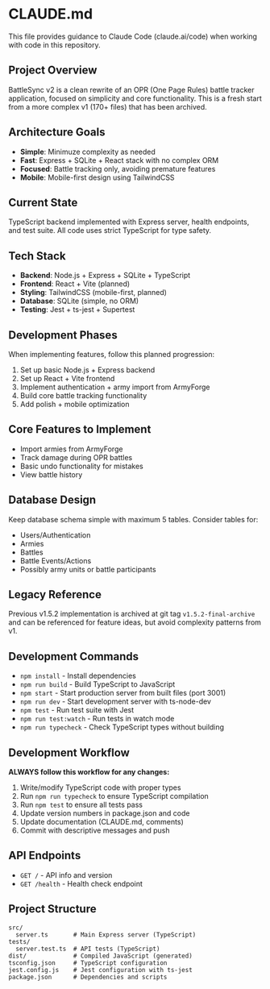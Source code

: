 # CLAUDE.md

This file provides guidance to Claude Code (claude.ai/code) when working with code in this repository.

## Project Overview

BattleSync v2 is a clean rewrite of an OPR (One Page Rules) battle tracker application, focused on simplicity and core functionality. This is a fresh start from a more complex v1 (170+ files) that has been archived.

## Architecture Goals

- **Simple**: Minimuze complexity as needed
- **Fast**: Express + SQLite + React stack with no complex ORM
- **Focused**: Battle tracking only, avoiding premature features
- **Mobile**: Mobile-first design using TailwindCSS

## Current State

TypeScript backend implemented with Express server, health endpoints, and test suite. All code uses strict TypeScript for type safety.

## Tech Stack

- **Backend**: Node.js + Express + SQLite + TypeScript
- **Frontend**: React + Vite (planned)
- **Styling**: TailwindCSS (mobile-first, planned)
- **Database**: SQLite (simple, no ORM)
- **Testing**: Jest + ts-jest + Supertest

## Development Phases

When implementing features, follow this planned progression:
1. Set up basic Node.js + Express backend
2. Set up React + Vite frontend
3. Implement authentication + army import from ArmyForge
4. Build core battle tracking functionality
5. Add polish + mobile optimization

## Core Features to Implement

- Import armies from ArmyForge
- Track damage during OPR battles
- Basic undo functionality for mistakes
- View battle history

## Database Design

Keep database schema simple with maximum 5 tables. Consider tables for:
- Users/Authentication
- Armies
- Battles
- Battle Events/Actions
- Possibly army units or battle participants

## Legacy Reference

Previous v1.5.2 implementation is archived at git tag `v1.5.2-final-archive` and can be referenced for feature ideas, but avoid complexity patterns from v1.

## Development Commands

- `npm install` - Install dependencies
- `npm run build` - Build TypeScript to JavaScript
- `npm start` - Start production server from built files (port 3001)
- `npm run dev` - Start development server with ts-node-dev
- `npm test` - Run test suite with Jest
- `npm run test:watch` - Run tests in watch mode
- `npm run typecheck` - Check TypeScript types without building

## Development Workflow

**ALWAYS follow this workflow for any changes:**
1. Write/modify TypeScript code with proper types
2. Run `npm run typecheck` to ensure TypeScript compilation
3. Run `npm test` to ensure all tests pass
4. Update version numbers in package.json and code
5. Update documentation (CLAUDE.md, comments)
6. Commit with descriptive messages and push

## API Endpoints

- `GET /` - API info and version
- `GET /health` - Health check endpoint

## Project Structure

```
src/
  server.ts       # Main Express server (TypeScript)
tests/
  server.test.ts  # API tests (TypeScript)
dist/             # Compiled JavaScript (generated)
tsconfig.json     # TypeScript configuration
jest.config.js    # Jest configuration with ts-jest
package.json      # Dependencies and scripts
```